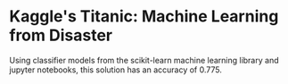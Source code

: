 # Kaggle's Titanic: Machine Learning from Disaster 

Using classifier models from the scikit-learn machine learning library and jupyter notebooks,
this solution has an accuracy of 0.775.
